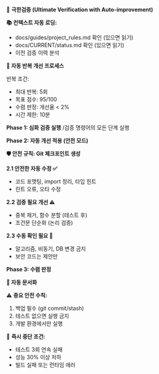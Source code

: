 🚀 **극한검증 (Ultimate Verification with Auto-improvement)**

**📚 컨텍스트 자동 로딩:**
- docs/guides/project_rules.md 확인 (있으면 읽기)
- docs/CURRENT/status.md 확인 (있으면 읽기)
- 이전 검증 이력 분석

**🔄 자동 반복 개선 프로세스**

반복 조건:
- 최대 반복: 5회
- 목표 점수: 95/100
- 수렴 판정: 개선율 < 2%
- 시간 제한: 10분

**Phase 1: 심화 검증 실행**
/검증 명령어의 모든 단계 실행

**Phase 2: 자동 개선 적용 (안전 모드)**

**🛡️ 안전 규칙: Git 체크포인트 생성**

**2.1 안전한 자동 수정 ✅**
- 코드 포맷팅, import 정리, 타입 힌트
- 린트 오류, 오타 수정

**2.2 검증 필요 개선 ⚠️**
- 중복 제거, 함수 분할 (테스트 후)
- 조건문 단순화 (논리 검증)

**2.3 수동 확인 필요 🚫**
- 알고리즘, 비동기, DB 변경 금지
- 보안 코드는 제안만

**Phase 3: 수렴 판정**

**💾 자동 문서화**

⚠️ **중요 안전 수칙:**
1. 백업 필수 (git commit/stash)
2. 테스트 없으면 실행 금지
3. 개발 환경에서만 실행

🚨 **즉시 중단 조건:**
- 테스트 3회 연속 실패
- 성능 30% 이상 저하
- 빌드 실패 또는 런타임 에러